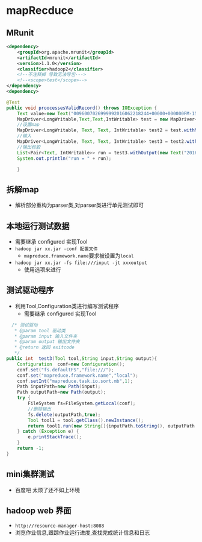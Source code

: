 # mapRecduce

## MRunit

```xml
<dependency>
    <groupId>org.apache.mrunit</groupId>
    <artifactId>mrunit</artifactId>
    <version>1.1.0</version>
    <classifier>hadoop2</classifier>
    <!--不注释掉 导致无法导包--->
    <!--<scope>test</scope>-->
</dependency>
<dependency>
```

```java
@Test
public void proocessesValidRecord() throws IOException {
    Text value=new Text("0096007026999992016062218244+00000+000000FM-15+702699999V0209999C000019999999N999999999+03401+01801999999ADDMA1101731999999REMMET069MOBOB0 METAR 7026 //008 000000 221824Z AUTO 00000KT //// 34/18 A3004=");
    MapDriver<LongWritable,Text,Text,IntWritable> test = new MapDriver<>();
    //设置map
    MapDriver<LongWritable, Text, Text, IntWritable> test2 = test.withMapper(( new MaxTemperatureMapper()));
    //输入
    MapDriver<LongWritable, Text, Text, IntWritable> test3 = test2.withInput(new LongWritable(2), value);
    //输出标胶
    List<Pair<Text, IntWritable>> run = test3.withOutput(new Text("2016"), new IntWritable(340)).runTest(); //runTest 进行测试
    System.out.println("run = " + run);

    }
```

## 拆解map

- 解析部分重构为parser类,对parser类进行单元测试即可

## 本地运行测试数据

- 需要继承 configured 实现Tool
- `hadoop jar xx.jar -conf 配置文件`
  - `mapreduce.framework.name`要求被设置为`local`
- `hadoop jar xx.jar -fs file:///input -jt xxxoutput`
  - 使用选项来进行

## 测试驱动程序

- 利用Tool,Configuration类进行编写测试程序
  - 需要继承 configured 实现Tool

```java
  /* 测试驱动
   * @param tool 驱动类
   * @param input 输入文件夹
   * @param output 输出文件夹
   * @return 返回 exitcode
   */
public int  test3(Tool tool,String input,String output){
    Configuration  conf=new Configuration();
    conf.set("fs.defaultFS","file:///");
    conf.set("mapreduce.framework.name","local");
    conf.setInt("mapreduce.task.io.sort.mb",1);
    Path inputPath=new Path(input);
    Path outputPath=new Path(output);
    try {
        FileSystem fs=FileSystem.getLocal(conf);
        //删除输出
        fs.delete(outputPath,true);
        Tool tool1 = tool.getClass().newInstance();
        return tool1.run(new String[]{inputPath.toString(), outputPath.toString()});
    } catch (Exception e) {
        e.printStackTrace();
    }
    return -1;
}


```

## mini集群测试

- 百度吧 太烦了还不如上环境

## hadoop web 界面

- `http://resource-manager-host:8088`
- 浏览作业信息,跟踪作业运行进度,查找完成统计信息和日志
